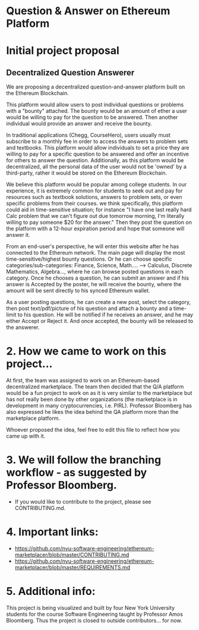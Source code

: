 # Question & Answer on Ethereum Platform

# Initial project proposal

## Decentralized Question Answerer
We are proposing a decentralized question-and-answer platform built on the Ethereum Blockchain.

This platform would allow users to post individual questions or problems with a "bounty" attached. The bounty would be an amount of ether a user would be willing to pay for the question to be answered. Then another individual would provide an answer and receive the bounty. 

In traditional applications (Chegg, CourseHero), users usually must subscribe to a monthly fee in order to access the answers to problem sets and textbooks. This platform would allow individuals to set a price they are willing to pay for a specific question to be answered and offer an incentive for others to answer the question. Additionally, as this platform would be decentralized, all the personal data of the user would not be 'owned' by a third-party, rather it would be stored on the Ethereum Blockchain.

We believe this platform would be popular among college students. In our experience, it is extremely common for students to seek out and pay for resources such as textbook solutions, answers to problem sets, or even specific problems from their courses. we think specifically, this platform could aid in time-sensitive situation; for instance "I have one last really hard Calc problem that we can't figure out due tomorrow morning, I'm literally willing to pay someone $20 for the answer." Then they post the question on the platform with a 12-hour expiration period and hope that someone will answer it. 

From an end-user's perspective, he will enter this website after he has connected to the Ethereum network. The main page will display the most time-sensitive/highest bounty questions. Or he can choose specific categories/sub-categories: Finance, Science, Math.... --> Calculus, Discrete Mathematics, Algebra..., where he can browse posted questions in each category. Once he chooses a question, he can submit an answer and if his answer is Accepted by the poster, he will receive the bounty, where the amount will be sent directly to his synced Ethereum wallet.

As a user posting questions, he can create a new post, select the category, then post text/pdf/picture of his question and attach a bounty and a time-limit to his question. He will be notified if he receives an answer, and he may either Accept or Reject it. And once accepted, the bounty will be released to the answerer. 

# 2. How we came to work on this project...

At first, the team was assigned to work on an Ethereum-based decentralized marketplace. The team then decided that the Q/A platform would be a fun project to work on as it is very similar to the marketplace but has not really been done by other organizations (the marketplace is in development in many cryptocurrencies, i.e. PIRL). Professor Bloomberg has also expressed he likes the idea behind the QA platform more than the marketplace platform.

Whoever proposed the idea, feel free to edit this file to reflect how you came up with it.


# 3. We will follow the branching workflow - as suggested by Professor Bloomberg. 
- If you would like to contribute to the project, please see CONTRIBUTING.md.


# 4. Important links:

- https://github.com/nyu-software-engineering/ethereum-marketplacer/blob/master/CONTRIBUTING.md
- https://github.com/nyu-software-engineering/ethereum-marketplacer/blob/master/REQUIREMENTS.md


# 5. Additional info:

This project is being visualized and built by four New York University students for the course Software Engineering taught by Professor Amos Bloomberg. Thus the project is closed to outside contributors... for now.









